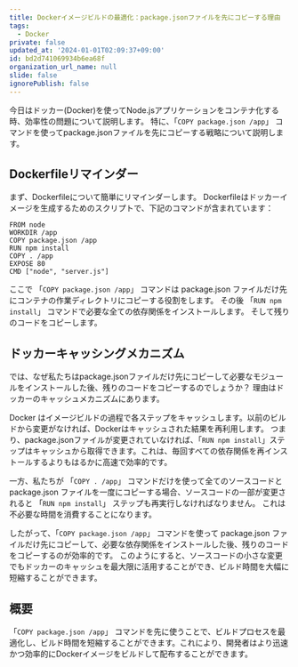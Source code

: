 ```yaml
---
title: Dockerイメージビルドの最適化：package.jsonファイルを先にコピーする理由
tags:
  - Docker
private: false
updated_at: '2024-01-01T02:09:37+09:00'
id: bd2d741069934b6ea68f
organization_url_name: null
slide: false
ignorePublish: false
---
```


今日はドッカー(Docker)を使ってNode.jsアプリケーションをコンテナ化する時、効率性の問題について説明します。 特に、「`COPY package.json /app`」 コマンドを使ってpackage.jsonファイルを先にコピーする戦略について説明します。

## Dockerfileリマインダー

まず、Dockerfileについて簡単にリマインダーします。 Dockerfileはドッカーイメージを生成するためのスクリプトで、下記のコマンドが含まれています：

```docker
FROM node
WORKDIR /app
COPY package.json /app
RUN npm install
COPY . /app
EXPOSE 80
CMD ["node", "server.js"]

```

ここで 「`COPY package.json /app`」 コマンドは package.json ファイルだけ先にコンテナの作業ディレクトリにコピーする役割をします。 その後 「`RUN npm install`」 コマンドで必要な全ての依存関係をインストールします。 そして残りのコードをコピーします。

## ドッカーキャッシングメカニズム

では、なぜ私たちはpackage.jsonファイルだけ先にコピーして必要なモジュールをインストールした後、残りのコードをコピーするのでしょうか？ 理由はドッカーのキャッシュメカニズムにあります。

Docker はイメージビルドの過程で各ステップをキャッシュします。以前のビルドから変更がなければ、Dockerはキャッシュされた結果を再利用します。 つまり、package.jsonファイルが変更されていなければ、「`RUN npm install`」ステップはキャッシュから取得できます。これは、毎回すべての依存関係を再インストールするよりもはるかに高速で効率的です。

一方、私たちが 「`COPY . /app`」 コマンドだけを使って全てのソースコードと package.json ファイルを一度にコピーする場合、ソースコードの一部が変更されると 「`RUN npm install`」 ステップも再実行しなければなりません。 これは不必要な時間を消費することになります。

したがって、「`COPY package.json /app`」 コマンドを使って package.json ファイルだけ先にコピーして、必要な依存関係をインストールした後、残りのコードをコピーするのが効率的です。 このようにすると、ソースコードの小さな変更でもドッカーのキャッシュを最大限に活用することができ、ビルド時間を大幅に短縮することができます。

## 概要

「`COPY package.json /app`」 コマンドを先に使うことで、ビルドプロセスを最適化し、ビルド時間を短縮することができます。これにより、開発者はより迅速かつ効率的にDockerイメージをビルドして配布することができます。
